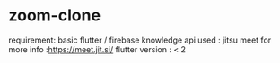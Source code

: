 # zoom-clone

requirement: basic flutter / firebase knowledge
api used : jitsu meet for more info :https://meet.jit.si/
flutter version : < 2
